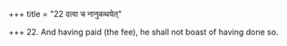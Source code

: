 +++
title = "22 दत्वा च नानुकथयेत्"

+++
22. And having paid (the fee), he shall not boast of having done so.
